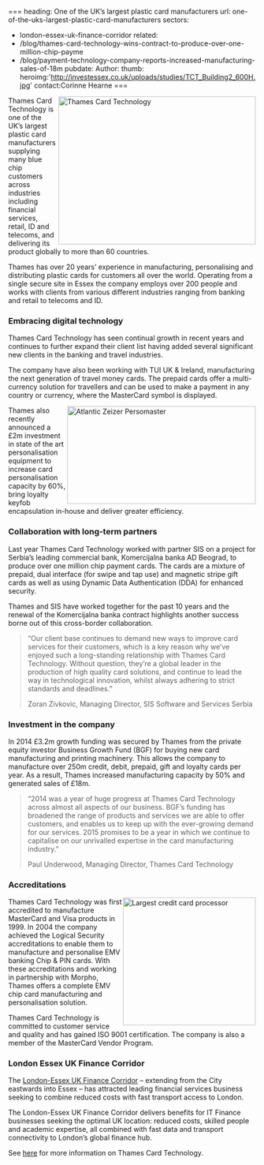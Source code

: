 ===
heading: One of the UK’s largest plastic card manufacturers
url: one-of-the-uks-largest-plastic-card-manufacturers
sectors:
  - london-essex-uk-finance-corridor
related:
  - /blog/thames-card-technology-wins-contract-to-produce-over-one-million-chip-payme
  - /blog/payment-technology-company-reports-increased-manufacturing-sales-of-18m
pubdate:
Author:
thumb:
heroimg:'http://investessex.co.uk/uploads/studies/TCT_Building2_600H.jpg'
contact:Corinne Hearne
===
 <p><img alt='Thames Card Technology' src='http://investessex.co.uk/uploads/studies/Business_Growth_Fund_400.jpg' style='width: 400px; height: 300px; margin-left: 2px; margin-right: 2px; float: right;'/>Thames Card Technology is one of the UK’s largest plastic card manufacturers supplying many blue chip customers across industries including financial services, retail, ID and telecoms, and delivering its product globally to more than 60 countries.</p><p>Thames has over 20 years’ experience in manufacturing, personalising and distributing plastic cards for customers all over the world. Operating from a single secure site in Essex the company employs over 200 people and works with clients from various different industries ranging from banking and retail to telecoms and ID.</p><h3>Embracing digital technology</h3><p>Thames Card Technology has seen continual growth in recent years and continues to further expand their client list having added several significant new clients in the banking and travel industries.</p><p>The company have also been working with TUI UK &amp; Ireland, manufacturing the next generation of travel money cards. The prepaid cards offer a multi-currency solution for travellers and can be used to make a payment in any country or currency, where the MasterCard symbol is displayed.</p><p><img alt='Atlantic Zeizer Persomaster' src='http://www.investessex.co.uk/uploads/about/Atlantic_Zeiser_Persomaster.jpg' style='width: 382px; height: 198px; margin-left: 2px; margin-right: 2px; float: right;'/>Thames also recently announced a £2m investment in state of the art personalisation equipment to increase card personalisation capacity by 60%, bring loyalty keyfob encapsulation in-house and deliver greater efficiency.</p><h3>Collaboration with long-term partners</h3><p>Last year Thames Card Technology worked with partner SIS on a project for Serbia’s leading commercial bank, Komercijalna banka AD Beograd, to produce over one million chip payment cards. The cards are a mixture of prepaid, dual interface (for swipe and tap use) and magnetic stripe gift cards as well as using Dynamic Data Authentication (DDA) for enhanced security.</p><p>Thames and SIS have worked together for the past 10 years and the renewal of the Komercijalna banka contract highlights another success borne out of this cross-border collaboration.</p><blockquote><p>“Our client base continues to demand new ways to improve card services for their customers, which is a key reason why we’ve enjoyed such a long-standing relationship with Thames Card Technology. Without question, they’re a global leader in the production of high quality card solutions, and continue to lead the way in technological innovation, whilst always adhering to strict standards and deadlines.”</p><p>Zoran Zivkovic, Managing Director, SIS Software and Services Serbia</p></blockquote><h3>Investment in the company</h3><p>In 2014 £3.2m growth funding was secured by Thames from the private equity investor Business Growth Fund (BGF) for buying new card manufacturing and printing machinery. This allows the company to manufacture over 250m credit, debit, prepaid, gift and loyalty cards per year. As a result, Thames increased manufacturing capacity by 50% and generated sales of £18m.</p><blockquote><p>“2014 was a year of huge progress at Thames Card Technology across almost all aspects of our business. BGF’s funding has broadened the range of products and services we are able to offer customers, and enables us to keep up with the ever-growing demand for our services. 2015 promises to be a year in which we continue to capitalise on our unrivalled expertise in the card manufacturing industry.”</p><p>Paul Underwood, Managing Director, Thames Card Technology</p></blockquote><h3>Accreditations</h3><p><img alt='Largest credit card processor' src='http://investessex.co.uk/uploads/studies/Infographic.png' style='width: 269px; height: 259px; margin-left: 2px; margin-right: 2px; float: right;'/></p><p>Thames Card Technology was first accredited to manufacture MasterCard and Visa products in 1999. In 2004 the company achieved the Logical Security accreditations to enable them to manufacture and personalise EMV banking Chip &amp; PIN cards. With these accreditations and working in partnership with Morpho, Thames offers a complete EMV chip card manufacturing and personalisation solution.</p><p>Thames Card Technology is committed to customer service and quality and has gained ISO 9001 certification. The company is also a member of the MasterCard Vendor Program.</p><h3>London Essex UK Finance Corridor</h3><p>The <a href='http://investessex.co.uk/sectors/london-essex-uk-finance-corridor' target='_blank'>London-Essex UK Finance Corridor</a> – extending from the City eastwards into Essex – has attracted leading financial services business seeking to combine reduced costs with fast transport access to London.</p><p>The London-Essex UK Finance Corridor delivers benefits for IT Finance businesses seeking the optimal UK location: reduced costs, skilled people and academic expertise, all combined with fast data and transport connectivity to London’s global finance hub.</p><p>See <a href='http://www.thamescardtechnology.com/' target='_blank'>here</a> for more information on Thames Card Technology.</p> 